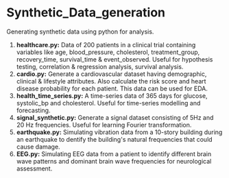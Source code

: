 # Synthetic_Data_generation
Generating synthetic data using python for analysis.
<ol>
    <li><b>healthcare.py:</b> Data of 200 patients in a clinical trial containing variables like age, blood_pressure, cholesterol, treatment_group, recovery_time, survival_time & event_observed. Useful for hypothesis testing, correlation & regression analysis, survival analysis.
    <li><b>cardio.py:</b> Generate a cardiovascular dataset having demographic, clinical & lifestyle attributes. Also calculate the risk score and heart disease probability for each patient. This data can be used for EDA.
    <li><b>health_time_series.py:</b> A time-series data of 365 days for glucose, systolic_bp and cholesterol. Useful for time-series modelling and forecasting.
    <li><b>signal_synthetic.py:</b> Generate a signal dataset consisting of 5Hz and 20 Hz frequencies. Useful for learning Fourier transformation.
    <li><b>earthquake.py:</b> Simulating vibration data from a 10-story building during an earthquake to dentify the building's natural frequencies that could cause damage.
    <li><b>EEG.py:</b> Simulating EEG data from a patient to identify different brain wave patterns and dominant brain wave frequencies for neurological assessment.
</ol>